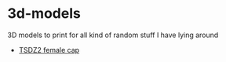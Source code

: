 # 3d-models
3D models to print for all kind of random stuff I have lying around

- [TSDZ2 female cap](./TSDZ2%20female%20cap/readme.md)
